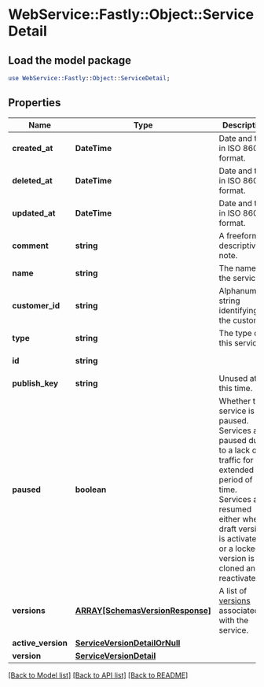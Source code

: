 # WebService::Fastly::Object::ServiceDetail

## Load the model package
```perl
use WebService::Fastly::Object::ServiceDetail;
```

## Properties
Name | Type | Description | Notes
------------ | ------------- | ------------- | -------------
**created_at** | **DateTime** | Date and time in ISO 8601 format. | [optional] [readonly] 
**deleted_at** | **DateTime** | Date and time in ISO 8601 format. | [optional] [readonly] 
**updated_at** | **DateTime** | Date and time in ISO 8601 format. | [optional] [readonly] 
**comment** | **string** | A freeform descriptive note. | [optional] 
**name** | **string** | The name of the service. | [optional] 
**customer_id** | **string** | Alphanumeric string identifying the customer. | [optional] 
**type** | **string** | The type of this service. | [optional] 
**id** | **string** |  | [optional] [readonly] 
**publish_key** | **string** | Unused at this time. | [optional] 
**paused** | **boolean** | Whether the service is paused. Services are paused due to a lack of traffic for an extended period of time. Services are resumed either when a draft version is activated or a locked version is cloned and reactivated. | [optional] 
**versions** | [**ARRAY[SchemasVersionResponse]**](SchemasVersionResponse.md) | A list of [versions](https://www.fastly.com/documentation/reference/api/services/version/) associated with the service. | [optional] 
**active_version** | [**ServiceVersionDetailOrNull**](ServiceVersionDetailOrNull.md) |  | [optional] 
**version** | [**ServiceVersionDetail**](ServiceVersionDetail.md) |  | [optional] 

[[Back to Model list]](../README.md#documentation-for-models) [[Back to API list]](../README.md#documentation-for-api-endpoints) [[Back to README]](../README.md)


